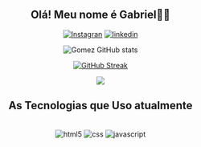 <div align="center">
  
## Olá! Meu nome é Gabriel👋👋


[![Instagran](https://img.shields.io/badge/Instagram-E4405F?style=for-the-badge&logo=instagram&logoColor=white)](https://www.instagram.com/gomez_eh/) [![linkedin](https://img.shields.io/badge/LinkedIn-0077B5?style=for-the-badge&logo=linkedin&logoColor=white)](https://www.linkedin.com/in/gabriel-gomes-672464211/)
  
![Gomez GitHub stats](https://github-readme-stats.vercel.app/api?username=GomezXD5&show_icons=true&theme=dark)



<p align="left">
<a href="https://github.com/DenverCoder1/github-readme-streak-stats">
 
  [![GitHub Streak](https://github-readme-streak-stats.herokuapp.com/?user=GomezXD5&theme=neon-dark)](https://git.io/streak-stats)
  
</a>
  <a href="https://wakatime.com/@GOMEZXD5">
  <img src="https://github-readme-stats.vercel.app/api/wakatime?username=@GOMEZXD5&theme=tokyonight"/>
</a>
</p>


## As Tecnologias que Uso atualmente

<div style="display: inline_block"><br/>
  <img align="center" alt="html5" src="https://img.shields.io/badge/HTML5-E34F26?style=for-the-badge&logo=html5&logoColor=white" />
  <img align="center" alt="css" src="https://img.shields.io/badge/CSS3-1572B6?style=for-the-badge&logo=css3&logoColor=white" />
  <img align="center" alt="javascript" src="https://img.shields.io/badge/JavaScript-323330?style=for-the-badge&logo=javascript&logoColor=F7DF1E" />
  
</div>
 
  </div>
